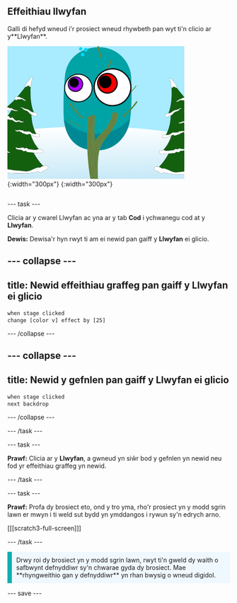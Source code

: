 ## Effeithiau llwyfan

<div style="display: flex; flex-wrap: wrap">
<div style="flex-basis: 200px; flex-grow: 1; margin-right: 15px;">
Galli di hefyd wneud i'r prosiect wneud rhywbeth pan wyt ti'n clicio ar y**Llwyfan**.
</div>
<div>

![Y llwyfan gydag effeithiau graffeg.](images/stage-effects.png){:width="300px"} 
{:width="300px"}  

</div>
</div>

--- task ---

Clicia ar y cwarel Llwyfan ac yna ar y tab **Cod** i ychwanegu cod at y **Llwyfan**.

**Dewis:** Dewisa'r hyn rwyt ti am ei newid pan gaiff y **Llwyfan** ei glicio.

--- collapse ---
---
title: Newid effeithiau graffeg pan gaiff y Llwyfan ei glicio
---

```blocks3
when stage clicked
change [color v] effect by [25]
```

--- /collapse ---

--- collapse ---
---
title: Newid y gefnlen pan gaiff y Llwyfan ei glicio
---

```blocks3
when stage clicked
next backdrop
```

--- /collapse ---

--- /task ---

--- task ---

**Prawf:** Clicia ar y **Llwyfan**, a gwneud yn siŵr bod y gefnlen yn newid neu fod yr effeithiau graffeg yn newid.

--- /task ---

--- task ---

**Prawf:** Profa dy brosiect eto, ond y tro yma, rho'r prosiect yn y modd sgrin lawn er mwyn i ti weld sut bydd yn ymddangos i rywun sy'n edrych arno.

[[[scratch3-full-screen]]]

--- /task ---

<p style="border-left: solid; border-width:10px; border-color: #0faeb0; background-color: aliceblue; padding: 10px;">
Drwy roi dy brosiect yn y modd sgrin lawn, rwyt ti'n gweld dy waith o safbwynt defnyddiwr sy'n chwarae gyda dy brosiect. Mae **rhyngweithio gan y defnyddiwr** yn rhan bwysig o wneud digidol. 
</p>

--- save ---
